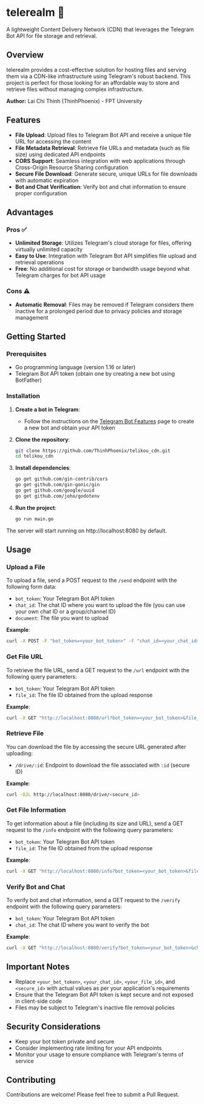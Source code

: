# telerealm 📡

A lightweight Content Delivery Network (CDN) that leverages the Telegram Bot API for file storage and retrieval.

## Overview

telerealm provides a cost-effective solution for hosting files and serving them via a CDN-like infrastructure using Telegram's robust backend. This project is perfect for those looking for an affordable way to store and retrieve files without managing complex infrastructure.

**Author:** Lai Chi Thinh (ThinhPhoenix) - FPT University

## Features

- **File Upload**: Upload files to Telegram Bot API and receive a unique file URL for accessing the content
- **File Metadata Retrieval**: Retrieve file URLs and metadata (such as file size) using dedicated API endpoints
- **CORS Support**: Seamless integration with web applications through Cross-Origin Resource Sharing configuration
- **Secure File Download**: Generate secure, unique URLs for file downloads with automatic expiration
- **Bot and Chat Verification**: Verify bot and chat information to ensure proper configuration

## Advantages

### Pros ✅

- **Unlimited Storage**: Utilizes Telegram's cloud storage for files, offering virtually unlimited capacity
- **Easy to Use**: Integration with Telegram Bot API simplifies file upload and retrieval operations
- **Free**: No additional cost for storage or bandwidth usage beyond what Telegram charges for bot API usage

### Cons ⚠️

- **Automatic Removal**: Files may be removed if Telegram considers them inactive for a prolonged period due to privacy policies and storage management

## Getting Started

### Prerequisites

- Go programming language (version 1.16 or later)
- Telegram Bot API token (obtain one by creating a new bot using BotFather)

### Installation

1. **Create a bot in Telegram**:
   - Follow the instructions on the [Telegram Bot Features](https://core.telegram.org/bots/features) page to create a new bot and obtain your API token

2. **Clone the repository**:
   ```bash
   git clone https://github.com/ThinhPhoenix/telikou_cdn.git
   cd telikou_cdn
   ```

3. **Install dependencies**:
   ```bash
   go get github.com/gin-contrib/cors
   go get github.com/gin-gonic/gin
   go get github.com/google/uuid
   go get github.com/joho/godotenv
   ```

4. **Run the project**:
   ```bash
   go run main.go
   ```

The server will start running on http://localhost:8080 by default.

## Usage

### Upload a File

To upload a file, send a POST request to the `/send` endpoint with the following form data:
- `bot_token`: Your Telegram Bot API token
- `chat_id`: The chat ID where you want to upload the file (you can use your own chat ID or a group/channel ID)
- `document`: The file you want to upload

**Example**:
```bash
curl -X POST -F "bot_token=<your_bot_token>" -F "chat_id=<your_chat_id>" -F "document=@/path/to/your/file" http://localhost:8080/send
```

### Get File URL

To retrieve the file URL, send a GET request to the `/url` endpoint with the following query parameters:
- `bot_token`: Your Telegram Bot API token
- `file_id`: The file ID obtained from the upload response

**Example**:
```bash
curl -X GET "http://localhost:8080/url?bot_token=<your_bot_token>&file_id=<your_file_id>"
```

### Retrieve File

You can download the file by accessing the secure URL generated after uploading:
- `/drive/:id`: Endpoint to download the file associated with `:id` (secure ID)

**Example**:
```bash
curl -OJL http://localhost:8080/drive/<secure_id>
```

### Get File Information

To get information about a file (including its size and URL), send a GET request to the `/info` endpoint with the following query parameters:
- `bot_token`: Your Telegram Bot API token
- `file_id`: The file ID obtained from the upload response

**Example**:
```bash
curl -X GET "http://localhost:8080/info?bot_token=<your_bot_token>&file_id=<your_file_id>"
```

### Verify Bot and Chat

To verify bot and chat information, send a GET request to the `/verify` endpoint with the following query parameters:
- `bot_token`: Your Telegram Bot API token
- `chat_id`: The chat ID where you want to verify the bot

**Example**:
```bash
curl -X GET "http://localhost:8080/verify?bot_token=<your_bot_token>&chat_id=<your_chat_id>"
```

## Important Notes

- Replace `<your_bot_token>`, `<your_chat_id>`, `<your_file_id>`, and `<secure_id>` with actual values as per your application's requirements
- Ensure that the Telegram Bot API token is kept secure and not exposed in client-side code
- Files may be subject to Telegram's inactive file removal policies

## Security Considerations

- Keep your bot token private and secure
- Consider implementing rate limiting for your API endpoints
- Monitor your usage to ensure compliance with Telegram's terms of service

## Contributing

Contributions are welcome! Please feel free to submit a Pull Request.
